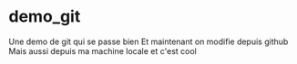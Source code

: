# demo_git
Une demo de git qui se passe bien
Et maintenant on modifie depuis github
Mais aussi depuis ma machine locale et c'est cool
